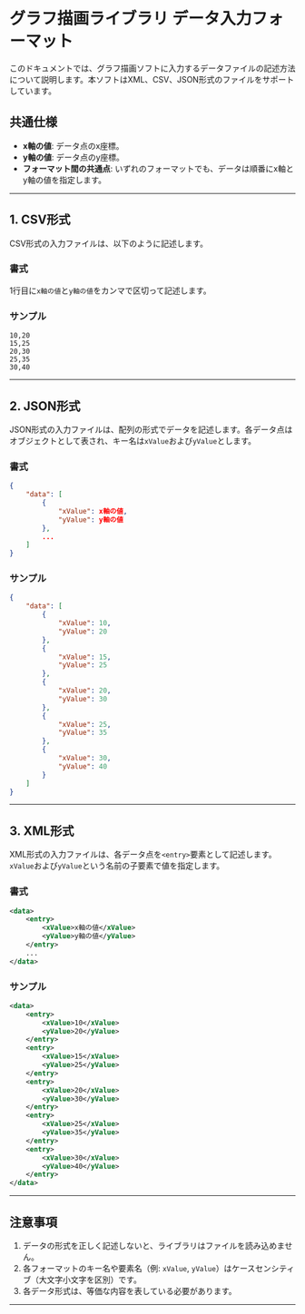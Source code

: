 # グラフ描画ライブラリ データ入力フォーマット

このドキュメントでは、グラフ描画ソフトに入力するデータファイルの記述方法について説明します。本ソフトはXML、CSV、JSON形式のファイルをサポートしています。

## 共通仕様
- **x軸の値**: データ点のx座標。
- **y軸の値**: データ点のy座標。
- **フォーマット間の共通点**: いずれのフォーマットでも、データは順番にx軸とy軸の値を指定します。

---

## 1. CSV形式

CSV形式の入力ファイルは、以下のように記述します。

### 書式
1行目に`x軸の値`と`y軸の値`をカンマで区切って記述します。

### サンプル
```csv
10,20
15,25
20,30
25,35
30,40
```

---

## 2. JSON形式

JSON形式の入力ファイルは、配列の形式でデータを記述します。各データ点はオブジェクトとして表され、キー名は`xValue`および`yValue`とします。

### 書式
```json
{
    "data": [
        {
            "xValue": x軸の値,
            "yValue": y軸の値
        },
        ...
    ]
}
```

### サンプル
```json
{
    "data": [
        {
            "xValue": 10,
            "yValue": 20
        },
        {
            "xValue": 15,
            "yValue": 25
        },
        {
            "xValue": 20,
            "yValue": 30
        },
        {
            "xValue": 25,
            "yValue": 35
        },
        {
            "xValue": 30,
            "yValue": 40
        }
    ]
}
```

---

## 3. XML形式

XML形式の入力ファイルは、各データ点を`<entry>`要素として記述します。`xValue`および`yValue`という名前の子要素で値を指定します。

### 書式
```xml
<data>
    <entry>
        <xValue>x軸の値</xValue>
        <yValue>y軸の値</yValue>
    </entry>
    ...
</data>
```

### サンプル
```xml
<data>
    <entry>
        <xValue>10</xValue>
        <yValue>20</yValue>
    </entry>
    <entry>
        <xValue>15</xValue>
        <yValue>25</yValue>
    </entry>
    <entry>
        <xValue>20</xValue>
        <yValue>30</yValue>
    </entry>
    <entry>
        <xValue>25</xValue>
        <yValue>35</yValue>
    </entry>
    <entry>
        <xValue>30</xValue>
        <yValue>40</yValue>
    </entry>
</data>
```

---

## 注意事項
1. データの形式を正しく記述しないと、ライブラリはファイルを読み込めません。
2. 各フォーマットのキー名や要素名（例: `xValue`, `yValue`）はケースセンシティブ（大文字小文字を区別）です。
3. 各データ形式は、等価な内容を表している必要があります。

--- 